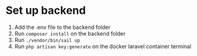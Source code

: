 # Set up backend

1. Add the .env file to the backend folder
2. Run `composer install` on the backend folder
3. Run `./vendor/bin/sail up`
4. Run `php artisan key:generate` on the docker laravel container terminal
